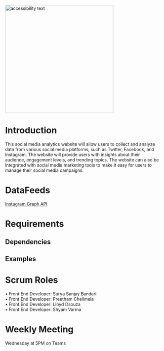 <img src="C:\Users\15133\Desktop\Lloyd\Masters in USA\MS-IS Subjects Classes\Fall 2023\IS 7024 - XML & WEB SERVICES\Final Project\VogueYou-logos\VogueYou-logos.jpeg" width="350" alt="accessibility text">

# Introduction

This social media analytics website will allow users to collect and analyze data from various social media platforms, such as Twitter, Facebook, and Instagram. The website will provide users with insights about their audience, engagement levels, and trending topics. The website can also be integrated with social media marketing tools to make it easy for users to manage their social media campaigns. 

# DataFeeds

<a href="https://developers.facebook.com/docs/instagram-api">Instagram Graph API </a><br/>


# Requirements


## Dependencies


## Examples

   
   

# Scrum Roles

•	Front End Developer: Surya Sanjay Bandari  <br/>
•	Front End Developer: Preetham Chelimela  <br/>
•	Front End Developer: Lloyd Dsouza  <br/>
•	Front End Developer: Shyam Varma  <br/>

# Weekly Meeting
 
 Wednesday at 5PM on Teams
